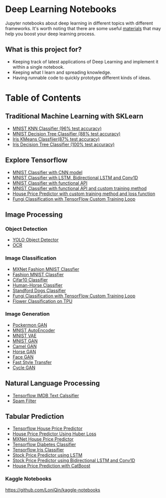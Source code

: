 # Deep Learning Notebooks
Jupyter notebooks about deep learning in different topics with different frameworks. It's worth noting that there are some useful [materials](https://github.com/LoniQin/deep_learning_notebooks/blob/master/materials.md) that may help you boost your deep learning process.
## What is this project for?
- Keeping track of latest applications of Deep Learning and implement it within a single notebook.
- Keeping what I learn and spreading knowledge.
- Having runnable code to quickly prototype different kinds of ideas.
# Table of Contents

## Traditional Machine Learning with SKLearn
- [MNIST KNN Classifier (96% test accuracy)](https://github.com/LoniQin/deep_learning_notebooks/blob/master/KNN_MNIST_Classifier.ipynb)
- [MNIST Decision Tree Classifier (88% test accuracy)](https://github.com/LoniQin/deep_learning_notebooks/blob/master/machine-learning/MNIST_Decision_Trees.ipynb)
- [Iris KMeans Classfiier(87% test accuracy)](https://github.com/LoniQin/deep_learning_notebooks/blob/master/machine-learning/KMeans_Iris_classifier.ipynb)
- [Iris Decision Tree Classifier (100% test accuracy)](https://github.com/LoniQin/deep_learning_notebooks/blob/master/machine-learning/Iris_DecisionTree_classifier.ipynb)

## Explore Tensorflow
- [MNIST Classifier with CNN model](https://github.com/LoniQin/deep_learning_notebooks/blob/master/tensorflow/MINST_Classifier.ipynb)
- [MNIST Classifier with LSTM, Bidirectional LSTM and Conv1D](https://github.com/LoniQin/deep_learning_notebooks/blob/master/tensorflow/MINST_Classifier_With_Different_Ways.ipynb)
- [MNIST Classifier with functional API](https://github.com/LoniQin/deep_learning_notebooks/blob/master/tensorflow/MINST_Classifier_using_Functional_API.ipynb)
- [MNIST Classifier with functional API and custom training method](https://github.com/LoniQin/deep_learning_notebooks/blob/master/MINST_Classifier_using_Functional_API_and_Custom_Training_Loop.ipynb)
- [House Price Predictor with custom training method and loss function](https://github.com/LoniQin/deep_learning_notebooks/blob/master/tensorflow/HousePricePredictorWithCustomTraining.ipynb)
- [Fungi Classification with TensorFlow Custom Training Loop](https://www.kaggle.com/lonnieqin/fungi-classification-with-tf-custom-training-loop)
## Image Processing

### Object Detection
- [YOLO Object Detector](https://github.com/LoniQin/deep_learning_notebooks/blob/master/tensorflow/YOLO_Object_Detector.ipynb)
- [OCR](https://github.com/LoniQin/deep_learning_notebooks/blob/master/tensorflow/OCR.ipynb)
### Image Classification
- [MXNet Fashion MNIST Classfier](https://github.com/LoniQin/deep_learning_notebooks/blob/master/mxnet/fashion_mnist.ipynb)
- [Fashion MNIST Classfier](https://github.com/LoniQin/deep_learning_notebooks/blob/master/tensorflow/fashion_mnist.ipynb)
- [Cifar10 Classifier](https://github.com/LoniQin/deep_learning_notebooks/blob/master/tensorflow/cifar10_classifier.ipynb)
- [Human-Horse Classifier](https://github.com/LoniQin/deep_learning_notebooks/blob/master/tensorflow/Human_Horse_Classifier.ipynb)
- [Standford Dogs Classifier](https://github.com/LoniQin/deep_learning_notebooks/blob/master/tensorflow/DogClassifier.ipynb)
- [Fungi Classification with TensorFlow Custom Training Loop](https://www.kaggle.com/lonnieqin/fungi-classification-with-tf-custom-training-loop)
- [Flower Classification on TPU](https://www.kaggle.com/lonnieqin/flower-classification-on-tpu)
### Image Generation
- [Pockermon GAN](https://github.com/LoniQin/deep_learning_notebooks/blob/master/mxnet/DCGAN_Pockermon_Generator.ipynb)
- [MNIST AutoEncoder](https://github.com/LoniQin/deep_learning_notebooks/blob/master/tensorflow/MnistAutoEncoder.ipynb)
- [MNIST VAE](https://github.com/LoniQin/deep_learning_notebooks/blob/master/tensorflow/MnistVariationalAutoEncoder.ipynb)
- [MNIST GAN](https://github.com/LoniQin/deep_learning_notebooks/blob/master/tensorflow/MNIST_WGAN.ipynb)
- [Camel GAN](https://github.com/LoniQin/deep_learning_notebooks/blob/master/tensorflow/CamelGAN.ipynb)
- [Horse GAN](https://github.com/LoniQin/deep_learning_notebooks/blob/master/tensorflow/Horse_WGAN.ipynb)
- [Face GAN](https://github.com/LoniQin/deep_learning_notebooks/blob/master/tensorflow/Face_WGAN.ipynb)
- [Fast Style Transfer](https://www.kaggle.com/lonnieqin/fast-style-transfer)
- [Cycle GAN](https://www.kaggle.com/lonnieqin/cycle-gan)
## Natural Language Processing
- [Tensorflow IMDB Text Calssifier](https://github.com/LoniQin/deep_learning_notebooks/blob/master/tensorflow/tensorflow_imdb_classifier.ipynb)
- [Spam Filter](https://www.kaggle.com/lonnieqin/notebook7493a9d67d)
## Tabular Prediction
- [Tensorflow House Price Predictor](https://github.com/LoniQin/deep_learning_notebooks/blob/master/tensorflow/HousePricePredictor.ipynb)
- [House Price Predictor Using Huber Loss](https://github.com/LoniQin/deep_learning_notebooks/blob/master/tensorflow/HousePricePredictorUsingHuberLoss.ipynb)
- [MXNet House Price Predictor](https://github.com/LoniQin/deep_learning_notebooks/blob/master/mxnet/House_Price_Predictor.ipynb)
- [Tensorflow Diabetes Classifier](https://github.com/LoniQin/deep_learning_notebooks/blob/master/tensorflow/diabetes_classifier.ipynb)
- [Tensorflow Iris Classifier](https://github.com/LoniQin/deep_learning_notebooks/blob/master/tensorflow/iris_classifier.ipynb)
- [Stock Price Predictor using LSTM](https://github.com/LoniQin/deep_learning_notebooks/blob/master/tensorflow/Stock_Price_Predictor.ipynb)
- [Stock Price Predictor using Bidirectional LSTM and Conv1D](https://github.com/LoniQin/deep_learning_notebooks/blob/master/tensorflow/Stock_Price_Predictor_Using_LSTM%2C_Bidirectional%2C_Conv1D.ipynb)
- [House Price Prediction with CatBoost](https://www.kaggle.com/lonnieqin/house-prices-prediction-with-catboost)
### Kaggle Notebooks
https://github.com/LoniQin/kaggle-notebooks
